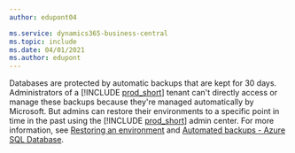 ```yaml
---
author: edupont04

ms.service: dynamics365-business-central
ms.topic: include
ms.date: 04/01/2021
ms.author: edupont
---
```

Databases are protected by automatic backups that are kept for 30 days. Administrators of a [!INCLUDE [prod_short](prod_short.md)] tenant can't directly access or manage these backups because they're managed automatically by Microsoft. But admins can restore their environments to a specific point in time in the past using the [!INCLUDE [prod_short](prod_short.md)] admin center. For more information, see [Restoring an environment](../administration/tenant-admin-center-environments.md?#restoring-an-environment) and [Automated backups - Azure SQL Database](/azure/azure-sql/database/automated-backups-overview).  
